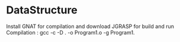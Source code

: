 # DataStructure
Install GNAT for compilation and download JGRASP for build and run
Compilation : gcc -c -D . -o Program1.o -g Program1.
 
